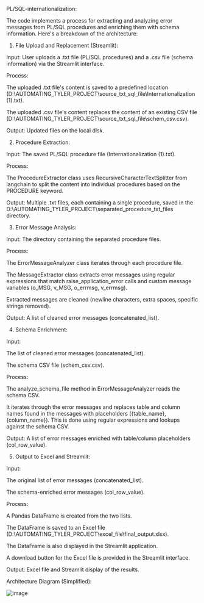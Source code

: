 PL/SQL-internationalization:

The code implements a process for extracting and analyzing error messages from PL/SQL procedures and enriching them with schema information. Here's a breakdown of the architecture:

1. File Upload and Replacement (Streamlit):

Input: User uploads a .txt file (PL/SQL procedures) and a .csv file (schema information) via the Streamlit interface.

Process:

The uploaded .txt file's content is saved to a predefined location (D:\AUTOMATING_TYLER_PROJECT\source_txt_sql_file\Internationalization (1).txt).

The uploaded .csv file's content replaces the content of an existing CSV file (D:\AUTOMATING_TYLER_PROJECT\source_txt_sql_file\schem_csv.csv).

Output: Updated files on the local disk.

2. Procedure Extraction:

Input: The saved PL/SQL procedure file (Internationalization (1).txt).

Process:

The ProcedureExtractor class uses RecursiveCharacterTextSplitter from langchain to split the content into individual procedures based on the PROCEDURE keyword.

Output: Multiple .txt files, each containing a single procedure, saved in the D:\AUTOMATING_TYLER_PROJECT\separated_procedure_txt_files directory.

3. Error Message Analysis:

Input: The directory containing the separated procedure files.

Process:

The ErrorMessageAnalyzer class iterates through each procedure file.

The MessageExtractor class extracts error messages using regular expressions that match raise_application_error calls and custom message variables (o_MSG, v_MSG, o_errmsg, v_errmsg).

Extracted messages are cleaned (newline characters, extra spaces, specific strings removed).

Output: A list of cleaned error messages (concatenated_list).

4. Schema Enrichment:

Input:

The list of cleaned error messages (concatenated_list).

The schema CSV file (schem_csv.csv).

Process:

The analyze_schema_file method in ErrorMessageAnalyzer reads the schema CSV.

It iterates through the error messages and replaces table and column names found in the messages with placeholders ({table_name}, {column_name}). This is done using regular expressions and lookups against the schema CSV.

Output: A list of error messages enriched with table/column placeholders (col_row_value).

5. Output to Excel and Streamlit:

Input:

The original list of error messages (concatenated_list).

The schema-enriched error messages (col_row_value).

Process:

A Pandas DataFrame is created from the two lists.

The DataFrame is saved to an Excel file (D:\AUTOMATING_TYLER_PROJECT\excel_file\final_output.xlsx).

The DataFrame is also displayed in the Streamlit application.

A download button for the Excel file is provided in the Streamlit interface.

Output: Excel file and Streamlit display of the results.

Architecture Diagram (Simplified):

![image](https://github.com/user-attachments/assets/6b1fdc4e-01b8-4d74-b4ec-7b565d9d0e9b)
